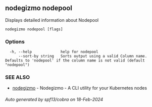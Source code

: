 ## nodegizmo nodepool

Displays detailed information about Nodepool

```
nodegizmo nodepool [flags]
```

### Options

```
  -h, --help             help for nodepool
      --sort-by string   Sorts output using a valid Column name. Defaults to 'nodepool' if the column name is not valid (default "nodepool")
```

### SEE ALSO

* [nodegizmo](nodegizmo.md)	 - Nodegizmo - A CLI utility for your Kubernetes nodes

###### Auto generated by spf13/cobra on 18-Feb-2024
